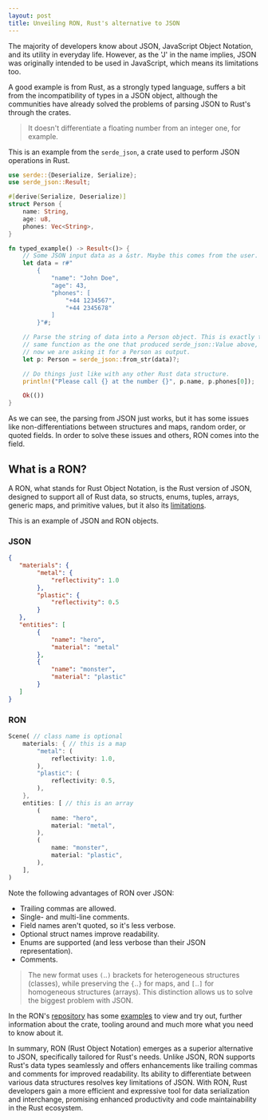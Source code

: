 ```yaml
---
layout: post
title: Unveiling RON, Rust's alternative to JSON
---
```


The majority of developers know about JSON, JavaScript Object Notation, and its
utility in everyday life. However, as the 'J' in the name implies, JSON was
originally intended to be used in JavaScript, which means its limitations too.

A good example is from Rust, as a strongly typed language, suffers a bit from
the incompatibility of types in a JSON object, although the communities have
already solved the problems of parsing JSON to Rust's through the crates.

> It doesn't differentiate a floating number from an integer one, for example.

This is an example from the `serde_json`, a crate used to perform JSON
operations in Rust.

```rust
use serde::{Deserialize, Serialize};
use serde_json::Result;

#[derive(Serialize, Deserialize)]
struct Person {
    name: String,
    age: u8,
    phones: Vec<String>,
}

fn typed_example() -> Result<()> {
    // Some JSON input data as a &str. Maybe this comes from the user.
    let data = r#"
        {
            "name": "John Doe",
            "age": 43,
            "phones": [
                "+44 1234567",
                "+44 2345678"
            ]
        }"#;

    // Parse the string of data into a Person object. This is exactly the
    // same function as the one that produced serde_json::Value above, but
    // now we are asking it for a Person as output.
    let p: Person = serde_json::from_str(data)?;

    // Do things just like with any other Rust data structure.
    println!("Please call {} at the number {}", p.name, p.phones[0]);

    Ok(())
}
```

As we can see, the parsing from JSON just works, but it has some issues like
non-differentiations between structures and maps, random order, or quoted
fields. In order to solve these issues and others, RON comes into the field.

## What is a RON?

A RON, what stands for Rust Object Notation, is the Rust version of JSON,
designed to support all of Rust data, so structs, enums, tuples, arrays, generic
maps, and primitive values, but it also its
[limitations](https://github.com/ron-rs/ron?tab=readme-ov-file#limitations).

This is an example of JSON and RON objects.

### JSON

```json
{
   "materials": {
        "metal": {
            "reflectivity": 1.0
        },
        "plastic": {
            "reflectivity": 0.5
        }
   },
   "entities": [
        {
            "name": "hero",
            "material": "metal"
        },
        {
            "name": "monster",
            "material": "plastic"
        }
   ]
}
```

### RON

```rust
Scene( // class name is optional
    materials: { // this is a map
        "metal": (
            reflectivity: 1.0,
        ),
        "plastic": (
            reflectivity: 0.5,
        ),
    },
    entities: [ // this is an array
        (
            name: "hero",
            material: "metal",
        ),
        (
            name: "monster",
            material: "plastic",
        ),
    ],
)
```

Note the following advantages of RON over JSON:

- Trailing commas are allowed.
- Single- and multi-line comments.
- Field names aren't quoted, so it's less verbose.
- Optional struct names improve readability.
- Enums are supported (and less verbose than their JSON representation).
- Comments.

> The new format uses `(`..`)` brackets for heterogeneous structures (classes),
> while preserving the `{`..`}` for maps, and `[`..`]` for homogeneous
> structures (arrays). This distinction allows us to solve the biggest problem
> with JSON.

In the RON's [repository](https://github.com/ron-rs/ron) has some
[examples](https://github.com/ron-rs/ron/tree/master/examples) to view and try
out, further information about the crate, tooling around and much more what you
need to know about it.

In summary, RON (Rust Object Notation) emerges as a superior alternative to
JSON, specifically tailored for Rust's needs. Unlike JSON, RON supports Rust's
data types seamlessly and offers enhancements like trailing commas and comments
for improved readability. Its ability to differentiate between various data
structures resolves key limitations of JSON. With RON, Rust developers gain a
more efficient and expressive tool for data serialization and interchange,
promising enhanced productivity and code maintainability in the Rust ecosystem.
